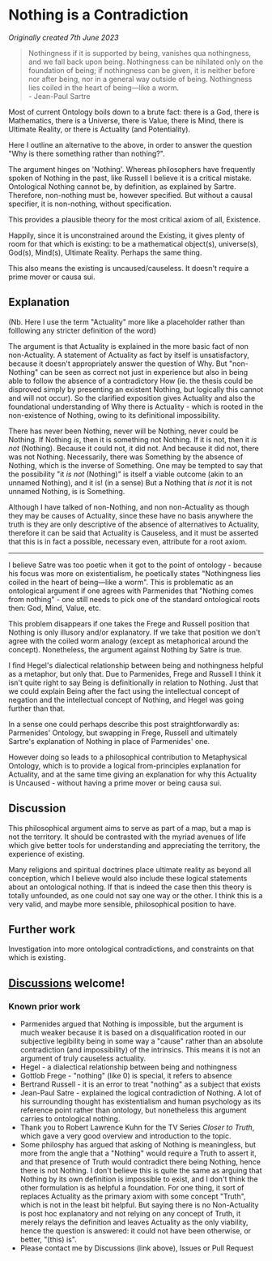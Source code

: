# Nothing is a Contradiction

*Originally created 7th June 2023*

> Nothingness if it is supported by being, vanishes qua nothingness, and we fall back upon
being. Nothingness can be nihilated only on the foundation of being; if nothingness can be
given, it is neither before nor after being, nor in a general way outside of being. Nothingness
lies coiled in the heart of being—like a worm.
<br>- Jean-Paul Sartre

Most of current Ontology boils down to a brute fact: there is a God, there is Mathematics, there is a Universe, there is Value, there is Mind, there is Ultimate Reality, or there is Actuality (and Potentiality).

Here I outline an alternative to the above, in order to answer the question "Why is there something rather than nothing?".

The argument hinges on 'Nothing'. Whereas philosophers have frequently spoken of Nothing in the past, like Russell I believe it is a critical mistake. Ontological Nothing cannot be, by definition, as explained by Sartre. Therefore, non-nothing must be, however specified. But without a causal specifier, it is non-nothing, without specification.

This provides a plausible theory for the most critical axiom of all, Existence.

Happily, since it is unconstrained around the Existing, it gives plenty of room for that which is existing: to be a mathematical object(s), universe(s), God(s), Mind(s), Ultimate Reality. Perhaps the same thing.

This also means the existing is uncaused/causeless. It doesn't require a prime mover or causa sui.

## Explanation

(Nb. Here I use the term "Actuality" more like a placeholder rather than folllowing any stricter definition of the word)

The argument is that Actuality is explained in the more basic fact of non non-Actuality. A statement of Actuality as fact by itself is unsatisfactory, because it doesn't appropriately answer the question of Why. But "non-Nothing" can be seen as correct not just in experience but also in being able to follow the absence of a contradictory How (ie. the thesis could be disproved simply by presenting an existent Nothing, but logically this cannot and will not occur). So the clarified exposition gives Actuality and also the foundational understanding of Why there is Actuality - which is rooted in the non-existence of Nothing, owing to its definitional impossibility.

There has never been Nothing, never will be Nothing, never could be Nothing. If Nothing *is*, then it is something not Nothing. If it is not, then it *is not* (Nothing). Because it could not, it did not. And because it did not, there was not Nothing. Necessarily, there was Something by the absence of Nothing, which is the inverse of Something. One may be tempted to say that the possibility "it *is not* (Nothing)" is itself a viable outcome (akin to an unnamed Nothing), and it is! (in a sense) But a Nothing that *is not* it is not unnamed Nothing, is is Something.

Although I have talked of non-Nothing, and non non-Actuality as though they may be causes of Actuality, since these have no basis anywhere the truth is they are only descriptive of the absence of alternatives to Actuality, therefore it can be said that Actuality is Causeless, and it must be asserted that this is in fact a possible, necessary even, attribute for a root axiom.

---

I believe Satre was too poetic when it got to the point of ontology - because his focus was more on existentialism, he poetically states "Nothingness
lies coiled in the heart of being—like a worm". This is problematic as an ontological argument if one agrees with Parmenides that "Nothing comes from nothing" - one still needs to pick one of the standard ontological roots then: God, Mind, Value, etc.

This problem disappears if one takes the Frege and Russell position that Nothing is only illusory and/or explanatory. If we take that position we don't agree with the coiled worm analogy (except as metaphorical around the concept). Nonetheless, the argument against Nothing by Satre is true.

I find Hegel's dialectical relationship between being and nothingness helpful as a metaphor, but only that. Due to Parmenides, Frege and Russell I think it isn't quite right to say Being is definitionally in relation to Nothing. Just that we could explain Being after the fact using the intellectual concept of negation and the intellectual concept of Nothing, and Hegel was going further than that.

In a sense one could perhaps describe this post straightforwardly as: Parmenides' Ontology, but swapping in Frege, Russell and ultimately Sartre's explanation of Nothing in place of Parmenides' one.

However doing so leads to a philosophical contribution to Metaphysical Ontology, which is to provide a logical from-principles explanation for Actuality, and at the same time giving an explanation for why this Actuality is Uncaused - without having a prime mover or being causa sui.

## Discussion

This philosophical argument aims to serve as part of a map, but a map is not the territory. It should be contrasted with the myriad avenues of life which give better tools for understanding and appreciating the territory, the experience of existing.

Many religions and spiritual doctrines place ultimate reality as beyond all conception, which I believe would also include these logical statements about an ontological nothing. If that is indeed the case then this theory is totally unfounded, as one could not say one way or the other. I think this is a very valid, and maybe more sensible, philosophical position to have.

## Further work

Investigation into more ontological contradictions, and constraints on that which is existing.

## [Discussions](https://github.com/aliclark/the_wooden_sword/discussions) welcome!

### Known prior work
- Parmenides argued that Nothing is impossible, but the argument is much weaker because it is based on a disqualification rooted in our subjective legibility being in some way a "cause" rather than an absolute contradiction (and impossibility) of the intrinsics. This means it is not an argument of truly causeless actuality.
- Hegel - a dialectical relationship between being and nothingness
- Gottlob Frege - "nothing" (like 0) is special, it refers to absence
- Bertrand Russell - it is an error to treat "nothing" as a subject that exists
- Jean-Paul Satre - explained the logical contradiction of Nothing. A lot of his surrounding thought has existentialism and human psychology as its reference point rather than ontology, but nonetheless this argument carries to ontological nothing.
- Thank you to Robert Lawrence Kuhn for the TV Series *Closer to Truth*, which gave a very good overview and introduction to the topic.
- Some philosphy has argued that asking of Nothing is meaningless, but more from the angle that a "Nothing" would require a Truth to assert it, and that presence of Truth would contradict there being Nothing, hence there is not Nothing. I don't believe this is quite the same as arguing that Nothing by its own definition is impossible to exist, and I don't think the other formulation is as helpful a foundation. For one thing, it sort of replaces Actuality as the primary axiom with some concept "Truth", which is not in the least bit helpful. But saying there is no Non-Actuality is post hoc explanatory and not relying on any concept of Truth, it merely relays the definition and leaves Actuality as the only viability, hence the question is answered: it could not have been otherwise, or better, "(this) is".
- Please contact me by Discussions (link above), Issues or Pull Request
